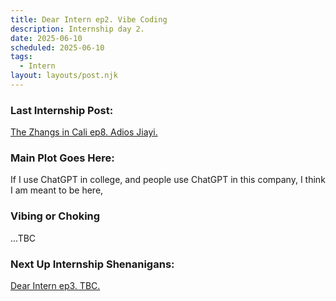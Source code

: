 ```yaml
---
title: Dear Intern ep2. Vibe Coding
description: Internship day 2.
date: 2025-06-10
scheduled: 2025-06-10
tags:
  - Intern
layout: layouts/post.njk
---
```


<h3>Last Internship Post:</h3>
<a href="{{ '/posts/calistoryep8/' | url }}">The Zhangs in Cali ep8. Adios Jiayi.</a>

<h3>Main Plot Goes Here:</h3>

If I use ChatGPT in college, and people use ChatGPT in this company, I think I am meant to be here,

<h3>Vibing or Choking</h3>
...TBC


<h3>Next Up Internship Shenanigans:</h3>
<a href="{{ '/posts/dearinternep3/' | url }}">Dear Intern ep3. TBC.</a>

